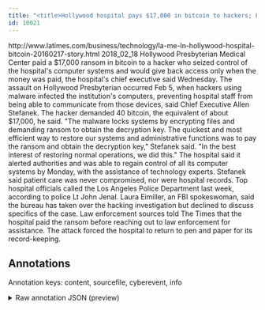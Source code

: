 ```yaml
---
title: "<title>Hollywood hospital pays $17,000 in bitcoin to hackers; FBI investigating</title>"
id: 10021
---
```


<title>Hollywood hospital pays $17,000 in bitcoin to hackers; FBI investigating</title>
<source> http://www.latimes.com/business/technology/la-me-ln-hollywood-hospital-bitcoin-20160217-story.html </source>
<date> 2018_02_18 </date>
<text>
Hollywood Presbyterian Medical Center paid a $17,000 ransom in bitcoin to a hacker who seized control of the hospital's computer systems and would give back access only when the money was paid, the hospital's chief executive said Wednesday.
The assault on Hollywood Presbyterian occurred Feb 5, when hackers using malware infected the institution's computers, preventing hospital staff from being able to communicate from those devices, said Chief Executive Allen Stefanek.
The hacker demanded 40 bitcoin, the equivalent of about $17,000, he said.
"The malware locks systems by encrypting files and demanding ransom to obtain the decryption key. The quickest and most efficient way to restore our systems and administrative functions was to pay the ransom and obtain the decryption key," Stefanek said. "In the best interest of restoring normal operations, we did this."
The hospital said it alerted authorities and was able to regain control of all its computer systems by Monday, with the assistance of technology experts.
Stefanek said patient care was never compromised, nor were hospital records.
Top hospital officials called the Los Angeles Police Department last week, according to police Lt John Jenal.
Laura Eimiller, an FBI spokeswoman, said the bureau has taken over the hacking investigation but declined to discuss specifics of the case. Law enforcement sources told The Times that the hospital paid the ransom before reaching out to law enforcement for assistance.
The attack forced the hospital to return to pen and paper for its record-keeping.
</text>



## Annotations

Annotation keys: content, sourcefile, cyberevent, info

<details>
<summary>Raw annotation JSON (preview)</summary>

```json
{
  "content": "Hollywood Presbyterian Medical Center paid a $17,000 ransom in bitcoin to a hacker who seized control of the hospital's computer systems and would give back access only when the money was paid, the hospital's chief executive said Wednesday. The assault on Hollywood Presbyterian occurred Feb 5, when hackers using malware infected the institution's computers, preventing hospital staff from being able to communicate from those devices, said Chief Executive Allen Stefanek. The hacker demanded 40 bitcoin, the equivalent of about $17,000, he said. \"The malware locks systems by encrypting files and demanding ransom to obtain the decryption key. The quickest and most efficient way to restore our systems and administrative functions was to pay the ransom and obtain the decryption key,\" Stefanek said. \"In the best interest of restoring normal operations, we did this.\" The hospital said it alerted authorities and was able to regain control of all its computer systems by Monday, with the assistance of technology experts. Stefanek said patient care was never compromised, nor were hospital records. Top hospital officials called the Los Angeles Police Department last week, according to police Lt John Jenal. Laura Eimiller, an FBI spokeswoman, said the bureau has taken over the hacking investigation but declined to discuss specifics of the case. Law enforcement sources told The Times that the hospital paid the ransom before reaching out to law enforcement for assistance. The attack forced the hospital to return to pen and paper for its record-keeping.",
  "sourcefile": "10021.txt",
  "cyberevent": {
    "hopper": [
      {
        "index": 0,
        "relation": "Same",
        "events": [
          {
            "index": "E1",
            "type": "Attack",
            "realis": "Actual",
            "nugget": {
              "startOffset": 38,
              "index": "T1",
              "endOffset": 42,
              "text": "paid"
            },
            "argument": [
              {
                "index": "T4",
                "text": "$17,000",
                "endOffset": 52,
                "role": {
                  "type": "Price"
                },
                "startOffset": 45,
                "type": "Money"
              },
              {
                "index": "T3",
                "text": "in bitcoin",
                "endOffset": 70,
                "role": {
                  "type": "Payment-Method"
                },
                "startOffset": 60,
                "type": "PaymentMethod"
              },
              {
                "index": "T6",
                "external_reference": {
                  "wikidataid": "Q2798820"
                },
                "endOffset": 82,
                "role": {
                  "type": "Attacker"
                },
                "text": "a hacker",
                "startOffset": 74,
                "type": "Person"
              },
              {
                "index": "T7",
                "text": "seized control",
                "endOffset": 101,
                "role": {
                  "CAPEC-Meta": "Physical Theft",
                  "type": "Attack-Pattern",
                  "confidence": 0.8837916254997253
                },
                "startOffset": 87,
                "type": "Capabilities"
              },
              {
                "index": "T19",
                "text": "computer systems",
                "endOffset": 136,
                "role": {
                  "type": "Victim"
                },
                "startOffset": 120,
                "type": "System"
              },
              {
                "index": "T5",
                "external_reference": {
                  "dbpediaURI": "http://dbpedia.org/resource/Hollywood_Presbyterian_Medical_Center",
                  "wikidataid": "Q5882881"
                },
                "endOffset": 37,
                "role": {
                  "type
```
</details>
